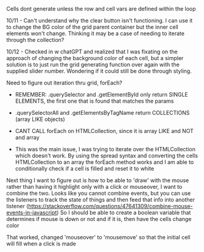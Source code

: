 Cells dont generate unless the row and cell vars are defined within the loop

10/11 - Can't understand why the clear button isn't functioning. I can use it to change the BG color of the
grid parent container but the inner cell elements won't change. Thinking it may be a case of needing to iterate
through the collection?

10/12 - Checked in w chatGPT and realized that I was fixating on the approach of changing the background color
of each cell, but a simpler solution is to just run the grid generating function over again with the supplied
slider number. Wondering if it could still be done through styling.

Need to figure out iteration thru grid, forEach?

- REMEMBER: .querySelector and .getElementById only return SINGLE ELEMENTS, the first one that is found that matches the params
- .querySelectorAll and .getElementsByTagName return COLLECTIONS (array LIKE objects)

- CANT CALL forEach on HTMLCollection, since it is array LIKE and NOT and array 
- This was the main issue, I was trying to iterate over the HTMLCollection which doesn't work. By using the spread syntax
and converting the cells HTMLCollection to an array the forEach method works and I am able to conditionally check if a cell is
filled and reset it to white

Next thing I want to figure out is how to be able to 'draw' with the mouse rather than having it highlight only with a click or 
mouseover, I want to combine the two. Looks like you cannot combine events, but you can use the listeners to track the state
of things and then feed that info into another listener (https://stackoverflow.com/questions/47641309/combine-mouse-events-in-javascript)
So I should be able to create a boolean variable that determines if mouse is down or not and if it is, then have the cells change color

That worked, changed 'mouseover' to 'mousemove' so that the initial cell will fill when a click is made
